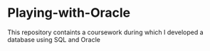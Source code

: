 # Playing-with-Oracle
This repository containts a coursework during which I developed a database using SQL and Oracle
